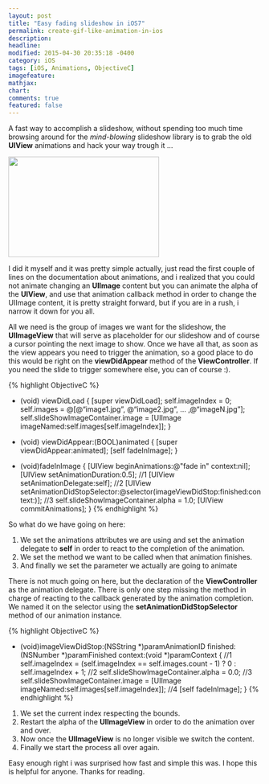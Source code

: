 ```yaml
---
layout: post
title: "Easy fading slideshow in iOS7"
permalink: create-gif-like-animation-in-ios
description:
headline:
modified: 2015-04-30 20:35:18 -0400
category: iOS
tags: [iOS, Animations, ObjectiveC]
imagefeature:
mathjax:
chart:
comments: true
featured: false
---
```



A fast way to accomplish a slideshow, without spending too much time browsing around for the *mind-blowing* slideshow library is to grab the old **UIView** animations and hack your way trough it …

<img src="{{ site.url }}/images/challenge_accepted.png" width="300px" height="200px" display="inline-block">

I did it myself and it was pretty simple actually, just read the  first couple of lines on the documentation about animations, and i realized that you could not animate changing an **UIImage** content but you can animate the alpha of the **UIView**, and use that animation callback method in order to change the UIImage content, it is pretty straight forward, but if you are in a rush, i narrow it down for you all.

All we need is the group of images we want for the slideshow, the **UIImageView** that will serve as placeholder for our slideshow and of course a cursor pointing the next image to show.
Once we have all that, as soon as the view appears you need to trigger the animation, so a good place to do this would be right on the **viewDidAppear** method of the **ViewController**. If you need the slide to trigger somewhere else, you can of course :).

{% highlight ObjectiveC %}


- (void) viewDidLoad
{
    [super viewDidLoad];
    self.imageIndex = 0;
    self.images = @[@“image1.jpg”, @“image2.jpg”, … ,@“imageN.jpg”];
    self.slideShowImageContainer.image = [UIImage imageNamed:self.images[self.imageIndex]];
}

- (void) viewDidAppear:(BOOL)animated
{
    [super viewDidAppear:animated];
    [self fadeInImage];
}

- (void)fadeInImage
{
    [UIView beginAnimations:@"fade in" context:nil];
    [UIView setAnimationDuration:0.5];
    //1
    [UIView setAnimationDelegate:self];
    //2
    [UIView setAnimationDidStopSelector:@selector(imageViewDidStop:finished:context:)];
    //3
    self.slideShowImageContainer.alpha = 1.0;
    [UIView commitAnimations];
}
{% endhighlight %}

So what do we have going on here:

1. We set the animations attributes we are using and set the animation delegate to **self** in order to react to the completion of the animation.
2. We set the method we want to be called when that animation finishes.
3. And finally we set the parameter we actually are going to animate

There is not much going on here, but the declaration of the **ViewController** as the animation delegate. There is only one step missing the method in charge of reacting to the callback generated by the animation completion. We named it on the selector using the **setAnimationDidStopSelector** method of our animation instance.

{% highlight ObjectiveC %}
- (void)imageViewDidStop:(NSString *)paramAnimationID
              finished:(NSNumber *)paramFinished
               context:(void *)paramContext
{
    //1
    self.imageIndex = (self.imageIndex == self.images.count - 1) ? 0 : self.imageIndex + 1;
    //2
    self.slideShowImageContainer.alpha = 0.0;
    //3
    self.slideShowImageContainer.image = [UIImage imageNamed:self.images[self.imageIndex]];
    //4
    [self fadeInImage];
}
{% endhighlight %}

1. We set the current index respecting the bounds.
2. Restart the alpha of the **UIImageView** in order to do the animation over and over.
3. Now once the **UIImageView** is no longer visible we switch the content.
4. Finally we start the process all over again.

Easy enough right i was surprised how fast and simple this was. I hope this is helpful for anyone. Thanks for reading.
